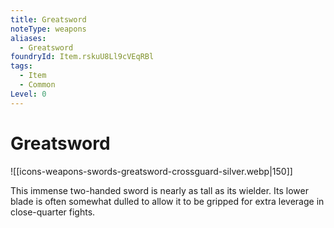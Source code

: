 ```yaml
---
title: Greatsword
noteType: weapons
aliases:
  - Greatsword
foundryId: Item.rskuU8Ll9cVEqRBl
tags:
  - Item
  - Common
Level: 0
---
```


# Greatsword
![[icons-weapons-swords-greatsword-crossguard-silver.webp|150]]

This immense two-handed sword is nearly as tall as its wielder. Its lower blade is often somewhat dulled to allow it to be gripped for extra leverage in close-quarter fights.
